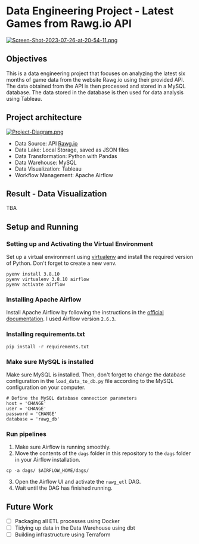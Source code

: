 # Data Engineering Project - Latest Games from Rawg.io API

[![Screen-Shot-2023-07-26-at-20-54-11.png](https://i.postimg.cc/6QY94GKF/Screen-Shot-2023-07-26-at-20-54-11.png)](https://postimg.cc/f3S46yJv)

## Objectives
This is a data engineering project that focuses on analyzing the latest six months of game data from the website Rawg.io using their provided API. The data obtained from the API is then processed and stored in a MySQL database. The data stored in the database is then used for data analysis using Tableau.

## Project architecture
[![Project-Diagram.png](https://i.postimg.cc/SK0tqydF/Untitled-Diagram.png)](https://postimg.cc/pmZBJM3q)
- Data Source: API [Rawg.io](https://rawg.io/)
- Data Lake: Local Storage, saved as JSON files
- Data Transformation: Python with Pandas
- Data Warehouse: MySQL
- Data Visualization: Tableau
- Workflow Management: Apache Airflow

## Result - Data Visualization
TBA

## Setup and Running
### Setting up and Activating the Virtual Environment
Set up a virtual environment using [virtualenv](https://virtualenv.pypa.io/en/latest/) and install the required version of Python. Don't forget to create a new venv.
```
pyenv install 3.8.10
pyenv virtualenv 3.8.10 airflow
pyenv activate airflow
```
### Installing Apache Airflow
Install Apache Airflow by following the instructions in the [official documentation](https://airflow.apache.org/docs/apache-airflow/stable/start.html).  I used Airflow version `2.6.3`.
### Installing requirements.txt
```
pip install -r requirements.txt
```
### Make sure MySQL is installed
Make sure MySQL is installed. Then, don't forget to change the database configuration in the `load_data_to_db.py` file according to the MySQL configuration on your computer.
```
# Define the MySQL database connection parameters
host = 'CHANGE'
user = 'CHANGE'
password = 'CHANGE'
database = 'rawg_db'
```
### Run pipelines
1. Make sure Airflow is running smoothly.
2. Move the contents of the `dags` folder in this repository to the `dags` folder in your Airflow installation.
```
cp -a dags/ $AIRFLOW_HOME/dags/
```
3. Open the Airflow UI and activate the `rawg_etl` DAG.
4. Wait until the DAG has finished running.

## Future Work
- [ ] Packaging all ETL processes using Docker
- [ ] Tidying up data in the Data Warehouse using dbt
- [ ] Building infrastructure using Terraform